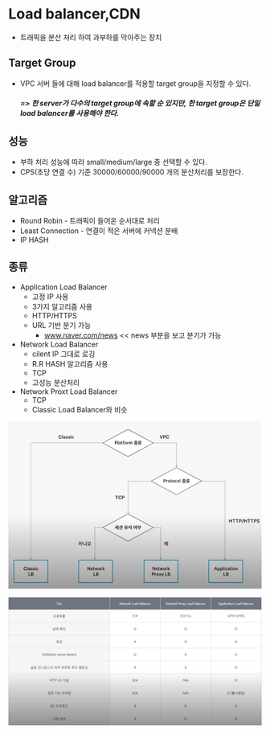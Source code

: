 # Load balancer,CDN

- 트래픽을 분산 처리 하여 과부하를 막아주는 장치

## Target Group

- VPC 서버 들에 대해 load balancer를 적용할 target group을 지정할 수 있다.

  ##### => 한 server가 다수의 target group에 속할 순 있지만, 한 target group은 단일 load balancer를 사용해야 한다.

## 성능

- 부하 처리 성능에 따라 small/medium/large 중 선택할 수 있다.
- CPS(초당 연결 수) 기준 30000/60000/90000 개의 분산처리를 보장한다.

## 알고리즘

- Round Robin - 트래픽이 들어온 순서대로 처리
- Least Connection - 연결이 적은 서버에 커넥션 분배
- IP HASH

## 종류

- Application Load Balancer
  - 고정 IP 사용
  - 3가지 알고리즘 사용
  - HTTP/HTTPS
  - URL 기반 분기 가능 
    - www.naver.com/news << news 부분을 보고 분기가 가능
- Network Load Balancer
  - cilent IP 그대로 로깅
  - R.R HASH 알고리즘 사용
  - TCP
  - 고성능 분산처리
- Network Proxt Load Balancer
  - TCP
  - Classic Load Balancer와 비슷

![image-20221213165838918](image/image-20221213165838918.png)



![image-20221213163920050](image/image-20221213163920050.png)